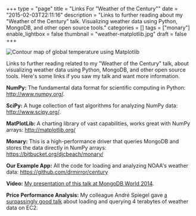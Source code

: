 +++
type = "page"
title = "Links For \"Weather of the Century\""
date = "2015-02-03T22:11:16"
description = "Links to further reading about my \"Weather of the Century\" talk. Visualizing weather data using Python, MongoDB, and other open source tools."
categories = []
tags = ["monary"]
enable_lightbox = false
thumbnail = "weather-matplotlib.jpg"
draft = false
+++

<p><img style="display:block; margin-left:auto; margin-right:auto;" src="weather-matplotlib.jpg" alt="Contour map of global temperature using Matplotlib" title="Contour map of global temperature using Matplotlib" /></p>
<p>Links to further reading related to my "Weather of the Century" talk, about visualizing weather data using Python, MongoDB, and other open source tools. Here's some links if you saw my talk and want more information.</p>
<p><strong>NumPy:</strong> The fundamental data format for scientific computing in Python: <a href="http://www.numpy.org/">http://www.numpy.org/</a>.</p>
<p><strong>SciPy:</strong> A huge collection of fast algorithms for analyzing NumPy data: <a href="http://www.scipy.org/">http://www.scipy.org/</a>.</p>
<p><strong>MatPlotLib:</strong> A charting library of vast capabilities, works great with NumPy arrays: <a href="http://matplotlib.org/">http://matplotlib.org/</a></p>
<p><strong>Monary:</strong> This is a high-performance driver that queries MongoDB and stores the data directly in NumPy arrays: <a href="https://bitbucket.org/djcbeach/monary/">https://bitbucket.org/djcbeach/monary/</a></p>
<p><strong>Our Example App:</strong> All the code for loading and analyzing NOAA's weather data: <a href="https://github.com/drmirror/century">https://github.com/drmirror/century</a></p>
<p><strong>Video:</strong> <a href="https://www.mongodb.com/presentations/weather-century-part-3-visualization">My presentation of this talk at MongoDB World 2014</a>.</p>
<p><strong>Price Performance Analysis:</strong> My colleague Andr&eacute; Spiegel gave <a href="http://www.mongodb.com/presentations/weather-century-part-2-high-performance">a surpassingly good talk</a> about loading and querying 4 terabytes of weather data on EC2.</p>
    